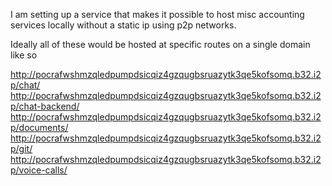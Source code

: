 I am setting up a service that makes it possible to host misc accounting services locally without a static ip using p2p networks. 


Ideally all of these would be hosted at specific routes on a single domain like so 

http://pocrafwshmzqledpumpdsicqiz4gzqugbsruazytk3qe5kofsomq.b32.i2p/chat/
http://pocrafwshmzqledpumpdsicqiz4gzqugbsruazytk3qe5kofsomq.b32.i2p/chat-backend/
http://pocrafwshmzqledpumpdsicqiz4gzqugbsruazytk3qe5kofsomq.b32.i2p/documents/
http://pocrafwshmzqledpumpdsicqiz4gzqugbsruazytk3qe5kofsomq.b32.i2p/git/
http://pocrafwshmzqledpumpdsicqiz4gzqugbsruazytk3qe5kofsomq.b32.i2p/voice-calls/
